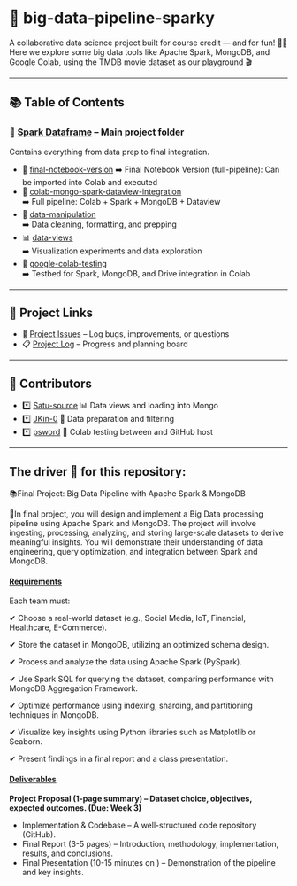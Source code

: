 # 🚀 big-data-pipeline-sparky  
A collaborative data science project built for course credit — and for fun! 🧠💡  
Here we explore some big data tools like Apache Spark, MongoDB, and Google Colab, using the TMDB movie dataset as our playground 🎬  

---

## 📚 Table of Contents

### 📁 [Spark Dataframe](spark-dataframe) – Main project folder  
Contains everything from data prep to final integration.

- 📔 [final-notebook-version](spark-dataframe/final-notebook-version)
  ➡️ Final Notebook Version (full-pipeline): Can be imported into Colab and executed
- 🔗 [colab-mongo-spark-dataview-integration](spark-dataframe/colab-mongo-spark-dataview-integration)  
  ➡️ Full pipeline: Colab + Spark + MongoDB + Dataview  
- 🧹 [data-manipulation](spark-dataframe/data-manipulation)  
  ➡️ Data cleaning, formatting, and prepping  
- 📊 [data-views](spark-dataframe/data-views)  
  ➡️ Visualization experiments and data exploration  
- 🧪 [google-colab-testing](spark-dataframe/google-colab-testing)  
  ➡️ Testbed for Spark, MongoDB, and Drive integration in Colab

---

## 🔧 Project Links

- 🐞 [Project Issues](https://github.com/psword/big-data-pipeline-sparky/issues) – Log bugs, improvements, or questions  
- 📋 [Project Log](https://github.com/users/psword/projects/3/views/1) – Progress and planning board

---

## 👥 Contributors  
- *️⃣ [Satu-source](https://github.com/Satu-source)
  📊 Data views and loading into Mongo
- *️⃣ [JKin-0](https://github.com/JKin-0)
  🧹 Data preparation and filtering
- *️⃣ [psword](https://github.com/psword)
  🧪 Colab testing between and GitHub host
---

## The driver :car: for this repository:

📚Final Project: Big Data Pipeline with Apache Spark & MongoDB

🚀In final project, you will design and implement a Big Data processing pipeline using Apache Spark and MongoDB. The project will involve ingesting, processing, analyzing, and storing large-scale datasets to derive meaningful insights. You will demonstrate their understanding of data engineering, query optimization, and integration between Spark and MongoDB.

#### <ins>Requirements</ins>

Each team must:

✔ Choose a real-world dataset (e.g., Social Media, IoT, Financial, Healthcare, E-Commerce).

✔ Store the dataset in MongoDB, utilizing an optimized schema design.

✔ Process and analyze the data using Apache Spark (PySpark).

✔ Use Spark SQL for querying the dataset, comparing performance with MongoDB Aggregation Framework.

✔ Optimize performance using indexing, sharding, and partitioning techniques in MongoDB.

✔ Visualize key insights using Python libraries such as Matplotlib or Seaborn.

✔ Present findings in a final report and a class presentation.

#### <ins>Deliverables</ins>

__Project Proposal (1-page summary) – Dataset choice, objectives, expected outcomes. (Due: Week 3)__

- Implementation & Codebase – A well-structured code repository (GitHub).
- Final Report (3-5 pages) – Introduction, methodology, implementation, results, and conclusions.
- Final Presentation (10-15 minutes on ) – Demonstration of the pipeline and key insights.
